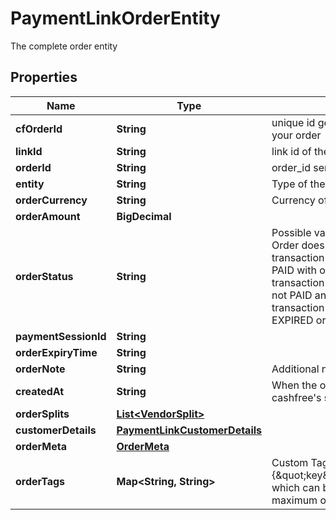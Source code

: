 

# PaymentLinkOrderEntity

The complete order entity

## Properties

| Name | Type | Description | Notes |
|------------ | ------------- | ------------- | -------------|
|**cfOrderId** | **String** | unique id generated by cashfree for your order |  [optional] |
|**linkId** | **String** | link id of the order |  [optional] |
|**orderId** | **String** | order_id sent during the api request |  [optional] |
|**entity** | **String** | Type of the entity. |  [optional] |
|**orderCurrency** | **String** | Currency of the order. Example INR |  [optional] |
|**orderAmount** | **BigDecimal** |  |  [optional] |
|**orderStatus** | **String** | Possible values are  - &#x60;ACTIVE&#x60;: Order does not have a sucessful transaction yet - &#x60;PAID&#x60;: Order is PAID with one successful transaction - &#x60;EXPIRED&#x60;: Order was not PAID and not it has expired. No transaction can be initiated for an EXPIRED order.  |  [optional] |
|**paymentSessionId** | **String** |  |  [optional] |
|**orderExpiryTime** | **String** |  |  [optional] |
|**orderNote** | **String** | Additional note for order |  [optional] |
|**createdAt** | **String** | When the order was created at cashfree&#39;s server |  [optional] |
|**orderSplits** | [**List&lt;VendorSplit&gt;**](VendorSplit.md) |  |  [optional] |
|**customerDetails** | [**PaymentLinkCustomerDetails**](PaymentLinkCustomerDetails.md) |  |  [optional] |
|**orderMeta** | [**OrderMeta**](OrderMeta.md) |  |  [optional] |
|**orderTags** | **Map&lt;String, String&gt;** | Custom Tags in thr form of {\&quot;key\&quot;:\&quot;value\&quot;} which can be passed for an order. A maximum of 10 tags can be added |  [optional] |



